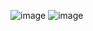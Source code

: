 ![image](https://github.com/user-attachments/assets/dc1241de-ab3f-455b-9394-b4906645c9ff)
![image](https://github.com/user-attachments/assets/a6d3f4b7-b055-4c30-bfba-ad9da929c7fa)


